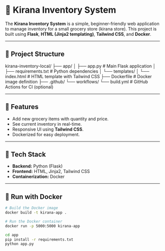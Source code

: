 # 🛒 Kirana Inventory System

The **Kirana Inventory System** is a simple, beginner-friendly web application to manage inventory for a small grocery store (kirana store). This project is built using **Flask**, **HTML (Jinja2 templating)**, **Tailwind CSS**, and **Docker**.

---

## 📁 Project Structure

kirana-inventory-local/
├── app/
│ ├── app.py # Main Flask application
│ ├── requirements.txt # Python dependencies
│ └── templates/
│ └── index.html # HTML template with Tailwind CSS
├── Dockerfile # Docker image definition
├── .github/
  └── workflows/
  └── build.yml # GitHub Actions for CI (optional)


---

## 🚀 Features

- Add new grocery items with quantity and price.
- See current inventory in real-time.
- Responsive UI using **Tailwind CSS**.
- Dockerized for easy deployment.

---

## 🧰 Tech Stack

- **Backend:** Python (Flask)
- **Frontend:** HTML, Jinja2, Tailwind CSS
- **Containerization:** Docker

---

## 🐳 Run with Docker

```bash
# Build the Docker image
docker build -t kirana-app .

# Run the Docker container
docker run -p 5000:5000 kirana-app

cd app
pip install -r requirements.txt
python app.py
